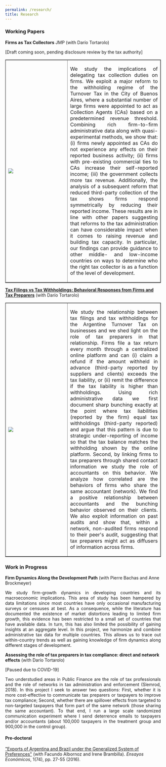 ```yaml
---
permalink: /research/
title: Research
---
```


### Working Papers

**Firms as Tax Collectors** JMP (with Darío Tortarolo)

[Draft coming soon, pending disclosure review by the tax authority]

<table border="none!important;" style="width:100%; margin-bottom: 10px">
    <td style="width:40%;"><img src="https://pablogarriga.github.io/images/collection-agents.png"></td>
    <td><p align="justify">We study the implications of delegating tax collection duties on firms. We exploit a major reform to the withholding regime of the Turnover Tax in the City of Buenos Aires, where a substantial number of large firms were appointed to act as Collection Agents (CAs) based on a predetermined revenue threshold. Combining rich firm-to-firm administrative data along with quasi-experimental methods, we show that: (i) firms newly appointed as CAs do not experience any effects on their reported business activity; (ii) firms with pre-existing commercial ties to CAs increase their self-reported income; (iii) the government collects more tax revenue. Additionally, the analysis of a subsequent reform that reduced third-party collection of the tax shows firms respond symmetrically by reducing their reported income. These results are in line with other papers suggesting that reforms to the tax administration can have considerable impact when it comes to raising revenue and building tax capacity. In particular, our findings can provide guidance to other middle- and low-income countries on ways to determine who the right tax collector is as a function of the level of development.</p></td>
</table>

**[Tax Filings vs Tax Withholdings: Behavioral Responses from Firms and Tax Preparers](https://pablogarriga.github.io/files/tax-preparers.pdf)** (with Darío Tortarolo)

<table border="none!important;" style="width:100%; margin-bottom: 10px">
    <td style="width:40%;"><img src="https://pablogarriga.github.io/images/images/bunching.jpg"></td>
    <td><p align="justify">We study the relationship between tax filings and tax withholdings for the Argentine Turnover Tax on businesses and we shed light on the role of tax preparers in that relationship. Firms file a tax return every month through a centralized online platform and can (i) claim a refund if the amount withheld in advance (third-party reported by suppliers and clients) exceeds the tax liability, or (ii) remit the difference if the tax liability is higher than withholdings. Using rich administrative data we first document sharp bunching exactly at the point where tax liabilities (reported by the firm) equal tax withholdings (third-party reported) and argue that this pattern is due to strategic under-reporting of income so that the tax balance matches the withholding shown by the online platform. Second, by linking firms to tax preparers through shared contact information we study the role of accountants on this behavior. We analyze how correlated are the behaviors of firms who share the same accountant (network). We find a positive relationship between accountants and the bunching behavior observed on their clients. We also exploit information on past audits and show that, within a network, non-audited firms respond to their peer's audit, suggesting that tax preparers might act as diffusers of information across firms.</p></td>
</table>

### Work in Progress

**Firm Dynamics Along the Development Path**  (with Pierre Bachas and Anne Brockmeyer)

<p align="justify">We study firm-growth dynamics in developing countries and its macroeconomic implications. This area of study has been hampered by data limitations since most countries have only occasional manufacturing surveys or censuses at best. As a consequence, while the literature has documented the existence of market distortions leading to limited firm growth, this evidence has been restricted to a small set of countries that have available data. In turn, this has also limited the possibility of gaining insights at an aggregate level. In this project, we harmonize and combine administrative tax data for multiple countries. This allows us to trace out within-country trends as well as gaining knowledge of firm dynamics along different stages of development.</p>

**Assessing the role of tax preparers in tax compliance: direct and network effects** (with Darío Tortarolo)

[Paused due to COVID-19]

<p align="justify">Two understudied areas in Public Finance are the role of tax professionals and the role of networks in tax administration and enforcement (Slemrod, 2018). In this project I seek to answer two questions: First, whether it is more cost-effective to communicate tax preparers or taxpayers to improve tax compliance; Second, whether there are spillover effects from targeted to non-targeted taxpayers that form part of the same network (those sharing the same accountant). To that end, I run a large scale randomized communication experiment where I send deterrence emails to taxpayers and/or accountants (about 100,000 taxpayers in the treatment group and 900,000 in the control group).</p>

#### Pre-doctoral

["Exports of Argentina and Brazil under the Generalized System of Preferences"](https://pablogarriga.github.io/files/tax-preparers.pdf) (with Facundo Albornoz and Irene Brambilla). *Ensayos Económicos*, 1(74), pp. 27-55 (2016).
